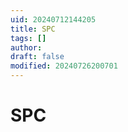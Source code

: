 ```yaml
---
uid: 20240712144205
title: SPC
tags: []
author: 
draft: false
modified: 20240726200701
---
```


# SPC